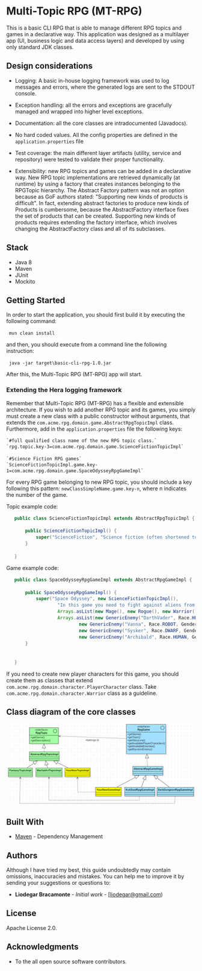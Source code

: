 # Multi-Topic RPG (MT-RPG)

This is a basic CLI RPG that is able to manage different RPG topics and games in a declarative way. This application was designed as a multilayer app 
(UI, business logic and data access layers) and developed by using only standard JDK classes.



## Design considerations

- Logging: A basic in-house logging framework was used to log messages and errors, where the generated logs are sent to the STDOUT console.

- Exception handling: all the errors and exceptions are gracefully managed and wrapped into higher level exceptions.

- Documentation: all the core classes are intradocumented (Javadocs).

- No hard coded values. All the config properties are defined in the `application.properties` file

- Test coverage: the main different layer artifacts (utility, service and repository) were tested to validate their proper functionality.

- Extensibility: new RPG topics and games can be added in a declarative way. New RPG topic implementations are retrieved dynamically (at runtime) 
by using a factory that creates instances belonging to the RPGTopic hierarchy. The Abstract Factory pattern was not an option because as GoF authors stated: "Supporting new kinds of products is difficult".
In fact, extending abstract factories to produce new kinds of Products is cumbersome, because the AbstractFactory interface fixes the set of products 
that can be created. Supporting new kinds of products requires extending the factory interface, which involves changing the AbstractFactory class and all of its subclasses.

## Stack
- Java 8
- Maven
- JUnit
- Mockito

## Getting Started

In order to start the application, you should first build it by executing the following command:

` mvn clean install`
 
 and then, you should execute from a command line the following instruction:

` java -jar target\basic-cli-rpg-1.0.jar`

After this, the Multi-Topic RPG (MT-RPG) app will start.


### Extending the Hera logging framework

   Remember that Multi-Topic RPG (MT-RPG) has a flexible and extensible architecture. If you wish to add another RPG topic and its games, you
   simply must create a new class with a public constructor without arguments, that
   extends the `com.acme.rpg.domain.game.AbstractRpgTopicImpl` class.
   Furthermore, add in the `application.properties` file the following keys:
    
    `#full qualified class name of the new RPG topic class.`
    `rpg.topic.key-3=com.acme.rpg.domain.game.ScienceFictionTopicImpl` 
    
    `#Science Fiction RPG games`
    `ScienceFictionTopicImpl.game.key-1=com.acme.rpg.domain.game.SpaceOdysseyRpgGameImpl`

For every RPG game belonging to new RPG topic, you should include a key following this pattern: `newClassSimpleName.game.key-n`, where n indicates the number of the game.

  Topic example code:

```java
   public class ScienceFictionTopicImpl extends AbstractRpgTopicImpl {
   
       public ScienceFictionTopicImpl() {
           super("ScienceFiction", "Science fiction (often shortened to Sci-Fi or SF) is a genre of speculative fiction");
       }
   
   }
```

Game example code:

```java
   public class SpaceOdysseyRpgGameImpl extends AbstractRpgGameImpl {
   
       public SpaceOdysseyRpgGameImpl() {
           super("Space Odyssey", new ScienceFictionTopicImpl(),
                   "In this game you need to fight against aliens from different galaxies",
                   Arrays.asList(new Mage(), new Rogue(), new Warrior()), //You can use pre-existent characters or create new ones
                   Arrays.asList(new GenericEnemy("DarthVader", Race.HUMAN, Gender.MALE),
                           new GenericEnemy("Vanna", Race.ROBOT, Gender.FEMALE),
                           new GenericEnemy("Sysker", Race.DWARF, Gender.MALE),
                           new GenericEnemy("Archibald", Race.HUMAN, Gender.MALE)));
       }
   
   
   }

```

If you need to create new player characters for this game, you should create them as classes that extend `com.acme.rpg.domain.character.PlayerCharacter` class.
Take `com.acme.rpg.domain.character.Warrior` class as a guideline.


## Class diagram of the core classes

![Multi-Topic RPG (MT-RPG) core classes](classDiagram.png "Multi-Topic RPG (MT-RPG) core classes")

## Built With

* [Maven](https://maven.apache.org/) - Dependency Management


## Authors

Although I have tried my best, this guide undoubtedly may contain omissions, inaccuracies
and mistakes. You can help me to improve it by sending your suggestions or questions to:

* **Liodegar Bracamonte** - *Initial work* - [liodegar@gmail.com)


## License

Apache License 2.0.

## Acknowledgments

* To the all open source software contributors.